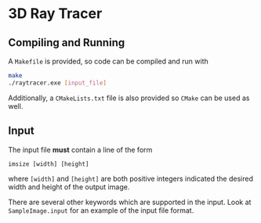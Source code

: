 # 3D Ray Tracer

## Compiling and Running

A `Makefile` is provided, so code can be compiled and run with

```bash
make
./raytracer.exe [input_file]
```

Additionally, a `CMakeLists.txt` file is also provided so `CMake` can be used as well.

## Input

The input file **must** contain a line of the form

```text
imsize [width] [height]
```

where `[width]` and `[height]` are both positive integers indicated the desired width and height of
the output image.

There are several other keywords which are supported in the input. Look at
`SampleImage.input` for an example of the input file format.
